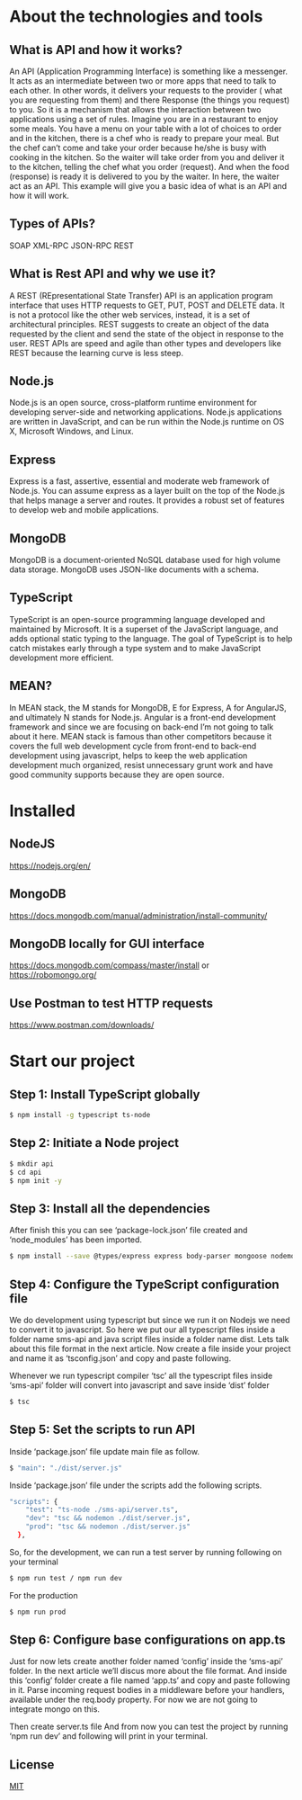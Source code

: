 # About the technologies and tools
## What is API and how it works?
An API (Application Programming Interface) is something like a messenger. It acts as an intermediate between two or more apps that need to talk to each other. In other words, it delivers your requests to the provider ( what you are requesting from them) and there Response (the things you request) to you. So it is a mechanism that allows the interaction between two applications using a set of rules.
Imagine you are in a restaurant to enjoy some meals. You have a menu on your table with a lot of choices to order and in the kitchen, there is a chef who is ready to prepare your meal. But the chef can’t come and take your order because he/she is busy with cooking in the kitchen. So the waiter will take order from you and deliver it to the kitchen, telling the chef what you order (request). And when the food (response) is ready it is delivered to you by the waiter. In here, the waiter act as an API. This example will give you a basic idea of what is an API and how it will work.

## Types of APIs?
SOAP
XML-RPC
JSON-RPC
REST

## What is Rest API and why we use it?
A REST (REpresentational State Transfer) API is an application program interface that uses HTTP requests to GET, PUT, POST and DELETE data. It is not a protocol like the other web services, instead, it is a set of architectural principles. REST suggests to create an object of the data requested by the client and send the state of the object in response to the user. REST APIs are speed and agile than other types and developers like REST because the learning curve is less steep.

## Node.js
Node.js is an open source, cross-platform runtime environment for developing server-side and networking applications. Node.js applications are written in JavaScript, and can be run within the Node.js runtime on OS X, Microsoft Windows, and Linux.

## Express
Express is a fast, assertive, essential and moderate web framework of Node.js. You can assume express as a layer built on the top of the Node.js that helps manage a server and routes. It provides a robust set of features to develop web and mobile applications.

## MongoDB
MongoDB is a document-oriented NoSQL database used for high volume data storage. MongoDB uses JSON-like documents with a schema.

## TypeScript
TypeScript is an open-source programming language developed and maintained by Microsoft. It is a superset of the JavaScript language, and adds optional static typing to the language. The goal of TypeScript is to help catch mistakes early through a type system and to make JavaScript development more efficient.

## MEAN?
In MEAN stack, the M stands for MongoDB, E for Express, A for AngularJS, and ultimately N stands for Node.js. Angular is a front-end development framework and since we are focusing on back-end I’m not going to talk about it here. MEAN stack is famous than other competitors because it covers the full web development cycle from front-end to back-end development using javascript, helps to keep the web application development much organized, resist unnecessary grunt work and have good community supports because they are open source.

# Installed
## NodeJS
https://nodejs.org/en/

## MongoDB
https://docs.mongodb.com/manual/administration/install-community/

## MongoDB locally for GUI interface
https://docs.mongodb.com/compass/master/install
or 
https://robomongo.org/

##  Use Postman to test HTTP requests
https://www.postman.com/downloads/

# Start our project
## Step 1: Install TypeScript globally 
```bash
$ npm install -g typescript ts-node
```

## Step 2: Initiate a Node project
```bash
$ mkdir api
$ cd api
$ npm init -y
```

## Step 3: Install all the dependencies
After finish this you can see ‘package-lock.json’ file created and ‘node_modules’ has been imported.
```bash
$ npm install --save @types/express express body-parser mongoose nodemon
```

## Step 4: Configure the TypeScript configuration file
We do development using typescript but since we run it on Nodejs we need to convert it to javascript. So here we put our all typescript files inside a folder name sms-api and java script files inside a folder name dist. Lets talk about this file format in the next article. Now create a file inside your project and name it as ‘tsconfig.json’ and copy and paste following.

Whenever we run typescript compiler ‘tsc’ all the typescript files inside ‘sms-api’ folder will convert into javascript and save inside ‘dist’ folder
```bash
$ tsc
```

## Step 5: Set the scripts to run API
Inside ‘package.json’ file update main file as follow.
```bash
$ "main": "./dist/server.js"
```
Inside ‘package.json’ file under the scripts add the following scripts.
```bash
"scripts": {
    "test": "ts-node ./sms-api/server.ts",
    "dev": "tsc && nodemon ./dist/server.js",
    "prod": "tsc && nodemon ./dist/server.js"
  },
```

So, for the development, we can run a test server by running following on your terminal
```bash
$ npm run test / npm run dev
```
For the production
```bash
$ npm run prod
```

## Step 6: Configure base configurations on app.ts
Just for now lets create another folder named ‘config’ inside the ‘sms-api’ folder. In the next article we’ll discus more about the file format. And inside this ‘config’ folder create a file named ‘app.ts’ and copy and paste following in it. Parse incoming request bodies in a middleware before your handlers, available under the req.body property. For now we are not going to integrate mongo on this.

Then create server.ts file
And from now you can test the project by running ‘npm run dev’ and following will print in your terminal.

## License
[MIT](https://choosealicense.com/licenses/mit/)